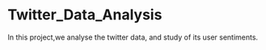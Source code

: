 # Twitter_Data_Analysis
In this project,we analyse the twitter data, and study of its user sentiments.
